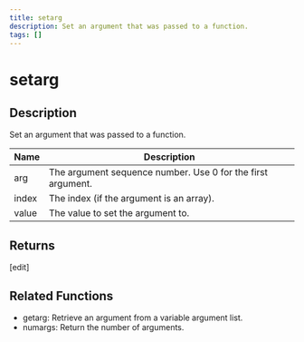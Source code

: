 ```yaml
---
title: setarg
description: Set an argument that was passed to a function.
tags: []
---
```


# setarg

## Description

Set an argument that was passed to a function.

| Name  | Description                                                 |
| ----- | ----------------------------------------------------------- |
| arg   | The argument sequence number. Use 0 for the first argument. |
| index | The index (if the argument is an array).                    |
| value | The value to set the argument to.                           |

## Returns

[edit]

## Related Functions

- getarg: Retrieve an argument from a variable argument list.
- numargs: Return the number of arguments.
